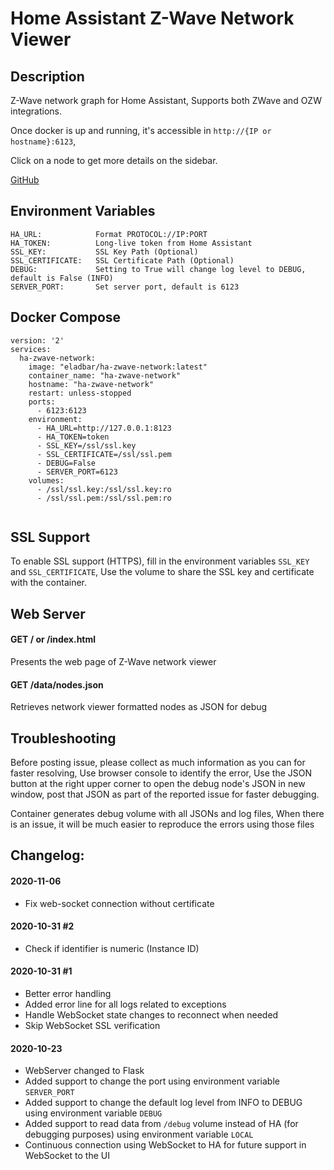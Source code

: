 # Home Assistant Z-Wave Network Viewer

## Description
Z-Wave network graph for Home Assistant, 
Supports both ZWave and OZW integrations. 

Once docker is up and running, it's accessible in `http://{IP or hostname}:6123`,

Click on a node to get more details on the sidebar.

[GitHub](https://github.com/elad-bar/ha-zwave-network/)

## Environment Variables
```
HA_URL:            Format PROTOCOL://IP:PORT
HA_TOKEN:          Long-live token from Home Assistant
SSL_KEY:           SSL Key Path (Optional)
SSL_CERTIFICATE:   SSL Certificate Path (Optional)
DEBUG:             Setting to True will change log level to DEBUG, default is False (INFO)
SERVER_PORT:       Set server port, default is 6123
```

## Docker Compose
```
version: '2'
services:
  ha-zwave-network:
    image: "eladbar/ha-zwave-network:latest"
    container_name: "ha-zwave-network"
    hostname: "ha-zwave-network"
    restart: unless-stopped
    ports:
      - 6123:6123
    environment:
      - HA_URL=http://127.0.0.1:8123
      - HA_TOKEN=token
      - SSL_KEY=/ssl/ssl.key
      - SSL_CERTIFICATE=/ssl/ssl.pem
      - DEBUG=False
      - SERVER_PORT=6123
    volumes:
      - /ssl/ssl.key:/ssl/ssl.key:ro
      - /ssl/ssl.pem:/ssl/ssl.pem:ro


```

## SSL Support
To enable SSL support (HTTPS), 
fill in the environment variables `SSL_KEY` and `SSL_CERTIFICATE`,
Use the volume to share the SSL key and certificate with the container.  

## Web Server
#### GET / or /index.html
Presents the web page of Z-Wave network viewer

#### GET /data/nodes.json
Retrieves network viewer formatted nodes as JSON for debug 

## Troubleshooting
Before posting issue, please collect as much information as you can for faster resolving,
Use browser console to identify the error,
Use the JSON button at the right upper corner to open the debug node's JSON in new window,
post that JSON as part of the reported issue for faster debugging.   

Container generates debug volume with all JSONs and log files,
When there is an issue, it will be much easier to reproduce the errors using those files

## Changelog:

#### 2020-11-06

- Fix web-socket connection without certificate

#### 2020-10-31 #2

- Check if identifier is numeric (Instance ID)

#### 2020-10-31 #1

- Better error handling
- Added error line for all logs related to exceptions
- Handle WebSocket state changes to reconnect when needed
- Skip WebSocket SSL verification 
   

#### 2020-10-23

- WebServer changed to Flask
- Added support to change the port using environment variable `SERVER_PORT`
- Added support to change the default log level from INFO to DEBUG using environment variable `DEBUG`
- Added support to read data from `/debug` volume instead of HA (for debugging purposes) using environment variable `LOCAL`
- Continuous connection using WebSocket to HA for future support in WebSocket to the UI
